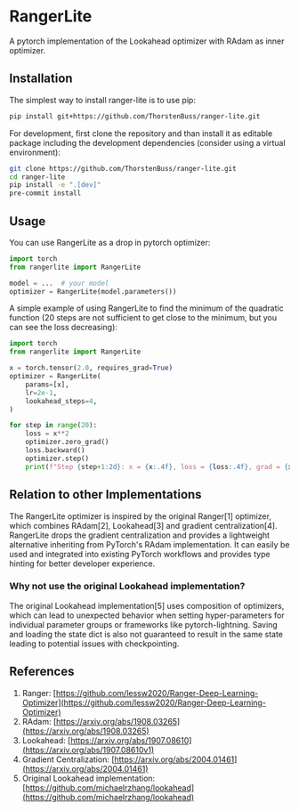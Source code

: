 # RangerLite
A pytorch implementation of the Lookahead optimizer with RAdam as inner optimizer.

## Installation
The simplest way to install ranger-lite is to use pip:
```bash
pip install git+https://github.com/ThorstenBuss/ranger-lite.git
```

For development, first clone the repository and than install it as editable package including the development dependencies (consider using a virtual environment):
```bash
git clone https://github.com/ThorstenBuss/ranger-lite.git
cd ranger-lite
pip install -e ".[dev]"
pre-commit install
```

## Usage
You can use RangerLite as a drop in pytorch optimizer:
```python
import torch
from rangerlite import RangerLite

model = ...  # your model
optimizer = RangerLite(model.parameters())
```

A simple example of using RangerLite to find the minimum of the quadratic function (20 steps are not sufficient to get close to the minimum, but you can see the loss decreasing):
```python
import torch
from rangerlite import RangerLite

x = torch.tensor(2.0, requires_grad=True)
optimizer = RangerLite(
    params=[x],
    lr=2e-1,
    lookahead_steps=4,
)

for step in range(20):
    loss = x**2
    optimizer.zero_grad()
    loss.backward()
    optimizer.step()
    print(f"Step {step+1:2d}: x = {x:.4f}, loss = {loss:.4f}, grad = {x.grad:.4f}")
```

## Relation to other Implementations
The RangerLite optimizer is inspired by the original Ranger[1] optimizer, which combines RAdam[2], Lookahead[3] and gradient centralization[4]. RangerLite drops the gradient centralization and provides a lightweight alternative inheriting from PyTorch's RAdam implementation. It can easily be used and integrated into existing PyTorch workflows and provides type hinting for better developer experience.

### Why not use the original Lookahead implementation?
The original Lookahead implementation[5] uses composition of optimizers, which can lead to unexpected behavior when setting hyper-parameters for individual parameter groups or frameworks like pytorch-lightning. Saving and loading the state dict is also not guaranteed to result in the same state leading to potential issues with checkpointing.

## References
1. Ranger: [https://github.com/lessw2020/Ranger-Deep-Learning-Optimizer](https://github.com/lessw2020/Ranger-Deep-Learning-Optimizer)
2. RAdam: [https://arxiv.org/abs/1908.03265](https://arxiv.org/abs/1908.03265)
3. Lookahead: [https://arxiv.org/abs/1907.08610](https://arxiv.org/abs/1907.08610v1)
4. Gradient Centralization: [https://arxiv.org/abs/2004.01461](https://arxiv.org/abs/2004.01461)
5. Original Lookahead implementation: [https://github.com/michaelrzhang/lookahead](https://github.com/michaelrzhang/lookahead)
